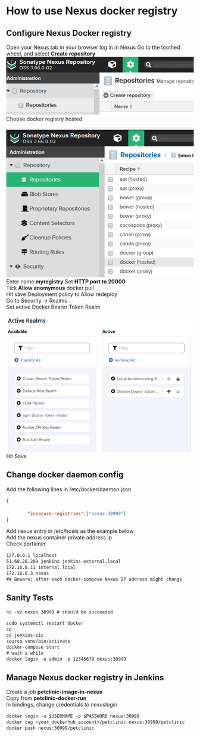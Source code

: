 # How to use Nexus docker registry

## Configure Nexus Docker registry
Open your Nexus tab in your browser
log in in Nexus 
Go to the toothed wheel, and select **Create repository**
![nexus_repo](screenshots/nexus_create_repo.png)
Choose docker registry hosted

![docker_hosted](screenshots/docker_hosted.png)
Enter name **myregistry**
Set **HTTP port to 20000**  
Tick **Allow anomymous** docker pull   
Hit save 
Deployment policy  to Allow redeploy  
Go to Security -> Realms  
Set active  Docker Bearer Token Realm

![bearer_token](screenshots/nexus_bearer_token.png)
Hit Save 

## Change docker daemon config

Add the following lines in /etc/docker/daemon.json

```json
{
  
        "insecure-registries":["nexus:30999"]
}
```

Add nexus entry in /etc/hosts as the example below  
Add the nexus container private address ip   
Check portainer   
```shell
127.0.0.1 localhost
51.68.28.209 jenkins jenkins external.local
172.16.0.11 internal.local
172.18.0.3 nexus
## Beware: after each docker-compose Nexus IP address might change

```
## Sanity Tests
```shell
nc -vz nexus 30999 # should be succeeded
```


```shell
sudo systemctl restart docker 
cd 
cd jenkins-pic 
source venv/bin/activate
docker-compose start 
# wait a while
docker login -u admin -p 12345678 nexus:30999
```

## Manage Nexus docker registry in Jenkins
Create a job **petclinic-image-in-nexus**  
Copy from **petclinic-docker-run**  
In bindings, change credentials to nexuslogin  

```shell
docker login -u $USERNAME -p $PASSWORD nexus:30999
docker tag <your_dockerhub_account>/petclinic nexus:30999/petclinic
docker push nexus:30999/petclinic
```
